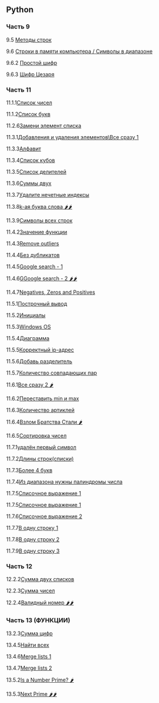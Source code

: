 ## Python

### Часть 9

9.5 [Методы строк](9.5.3.1)

9.6 [Строки в памяти компьютера / Символы в диапазоне](9.6)

9.6.2 [Простой шифр](9.6.2)

9.6.3 [Шифр Цезаря](9.6.3)

### Часть 11

11.1.1[Список чисел](11.1.1)

11.1.2[Список букв](11.1.2)

11.2.6[Замени элемент списка](11.2.6)

11.3.1[Добавления и удаления элементов\Все сразу 1](11.3.1)

11.3.3[Алфавит](11.3.3)

11.3.4[Список кубов](11.3.4)

11.3.5[Список делителей](11.3.5)

11.3.6[Суммы двух](11.3.6)

11.3.7[Удалите нечетные индексы](11.3.7)

11.3.8[k-ая буква слова 🌶️🌶️](11.3.8)

11.3.9[Символы всех строк](11.3.9)

11.4.2[Значение функции](11.4.2)

11.4.3[Remove outliers](11.4.3)

11.4.4[Без дубликатов](11.4.4)

11.4.5[Google search - 1](11.4.5)

11.4.6[GGoogle search - 2 🌶️🌶️](11.4.6)

11.4.7[Negatives, Zeros and Positives](11.4.7)

11.5.1[Построчный вывод](11.5.1)

11.5.2[Инициалы](11.5.2)

11.5.3[Windows OS](11.5.3)

11.5.4[Диаграмма](11.5.4)

11.5.5[Корректный ip-адрес](11.5.5)

11.5.6[Добавь разделитель](11.5.6)

11.5.7[Количество совпадающих пар](11.5.7)

11.6.1[Все сразу 2 🌶️](11.6.1)

11.6.2[Переставить min и max](11.6.2)

11.6.3[Количество артиклей](11.6.3)

11.6.4[Взлом Братства Стали 🌶️](11.6.4)

11.6.5[Сортировка чисел](11.6.5)

11.7.1[удалён первый символ](11.7.1)

11.7.2[Длины строк(списки)](11.7.2)

11.7.3[Более 4 букв](11.7.3)

11.7.4[Из диапазона нужны палиндромы числа](11.7.4)

11.7.5[Списочное выражение 1](11.7.5)

11.7.5[Списочное выражение 1](11.7.5)

11.7.6[Списочное выражение 2](11.7.6)

11.7.7[В одну строку 1](11.7.7)

11.7.8[В одну строку 2](11.7.8)

11.7.9[В одну строку 3](11.7.9)

### Часть 12

12.2.2[Сумма двух списков](12.2.2)

12.2.3[Сумма чисел](12.2.3)

12.2.4[Валидный номер 🌶️🌶️](12.2.4)

### Часть 13 (ФУНКЦИИ)

13.2.3[Сумма цифр](13.2.3)

13.4.5[Найти всех](13.4.5)

13.4.6[Merge lists 1](13.4.6)

13.4.7[Merge lists 2](13.4.7)

13.5.2[Is a Number Prime? 🌶️](13.5.2)

13.5.3[Next Prime 🌶️🌶️](13.5.3)
